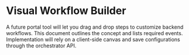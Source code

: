 # Visual Workflow Builder

A future portal tool will let you drag and drop steps to customize backend workflows. This document outlines the concept and lists required events. Implementation will rely on a client-side canvas and save configurations through the orchestrator API.
